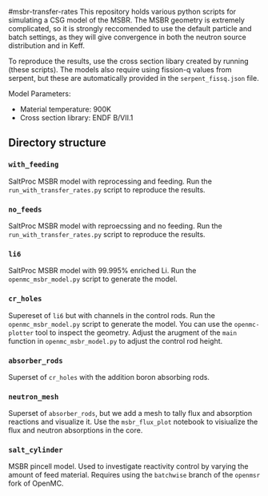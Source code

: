 #msbr-transfer-rates
This repository holds various python scripts for simulating a CSG model of the MSBR.
The MSBR geometry is extremely complicated, so it is strongly reccomended to use the default
particle and batch settings, as they will give convergence in both the neutron source distribution
and in Keff.

To reproduce the results, use the cross section libary created by running (these
scripts). The models also require using fission-q values from serpent, but these
are automatically provided in the `serpent_fissq.json` file.

Model Parameters:
- Material temperature: 900K
- Cross section library: ENDF B/VII.1

## Directory structure
### `with_feeding`
SaltProc MSBR model with reprocessing and feeding. Run the `run_with_transfer_rates.py`
script to reproduce the results.

### `no_feeds`
SaltProc MSBR model with reproecssing and no feeding. Run the `run_with_transfer_rates.py`
script to reproduce the results.

### `li6`
SaltProc MSBR model with 99.995\% enriched Li. Run the `openmc_msbr_model.py` script
to generate the model.

### `cr_holes`
Supereset of `li6` but with channels in the control rods. Run the `openmc_msbr_model.py` script
to generate the model. You can use the `openmc-plotter` tool to inspect the geometry. Adjust the 
arugment of the `main` function in `openmc_msbr_model.py` to adjust the control rod height.

### `absorber_rods`
Superset of `cr_holes` with the addition boron absorbing rods.

### `neutron_mesh`
Superset of `absorber_rods`, but we add a mesh to tally flux and absorption reactions and visualize it.
Use the `msbr_flux_plot` notebook to visiualize the flux and neutron absorptions in the core.

### `salt_cylinder`
MSBR pincell model. Used to investigate reactivity control by varying the amount of feed material.
Requires using the `batchwise` branch of the `openmsr` fork of OpenMC.
